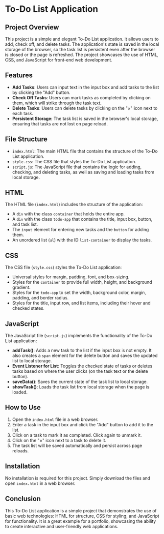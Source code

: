 # To-Do List Application

## Project Overview

This project is a simple and elegant To-Do List application. It allows users to add, check off, and delete tasks. The application's state is saved in the local storage of the browser, so the task list is persistent even after the browser is closed or the page is refreshed. The project showcases the use of HTML, CSS, and JavaScript for front-end web development.

## Features

- **Add Tasks**: Users can input text in the input box and add tasks to the list by clicking the "Add" button.
- **Check Off Tasks**: Users can mark tasks as completed by clicking on them, which will strike through the task text.
- **Delete Tasks**: Users can delete tasks by clicking on the "×" icon next to each task.
- **Persistent Storage**: The task list is saved in the browser's local storage, ensuring that tasks are not lost on page reload.

## File Structure

- `index.html`: The main HTML file that contains the structure of the To-Do List application.
- `style.css`: The CSS file that styles the To-Do List application.
- `script.js`: The JavaScript file that contains the logic for adding, checking, and deleting tasks, as well as saving and loading tasks from local storage.

## HTML

The HTML file (`index.html`) includes the structure of the application:
- A `div` with the class `container` that holds the entire app.
- A `div` with the class `todo-app` that contains the title, input box, button, and task list.
- The `input` element for entering new tasks and the `button` for adding them.
- An unordered list (`ul`) with the ID `list-container` to display the tasks.

## CSS

The CSS file (`style.css`) styles the To-Do List application:
- Universal styles for margin, padding, font, and box-sizing.
- Styles for the `container` to provide full width, height, and background gradient.
- Styles for the `todo-app` to set the width, background color, margin, padding, and border radius.
- Styles for the title, input row, and list items, including their hover and checked states.

## JavaScript

The JavaScript file (`script.js`) implements the functionality of the To-Do List application:
- **addTask()**: Adds a new task to the list if the input box is not empty. It also creates a `span` element for the delete button and saves the updated list to local storage.
- **Event Listener for List**: Toggles the checked state of tasks or deletes tasks based on where the user clicks (on the task text or the delete button).
- **saveData()**: Saves the current state of the task list to local storage.
- **showTask()**: Loads the task list from local storage when the page is loaded.

## How to Use

1. Open the `index.html` file in a web browser.
2. Enter a task in the input box and click the "Add" button to add it to the list.
3. Click on a task to mark it as completed. Click again to unmark it.
4. Click on the "×" icon next to a task to delete it.
5. The task list will be saved automatically and persist across page reloads.

## Installation

No installation is required for this project. Simply download the files and open `index.html` in a web browser.

## Conclusion

This To-Do List application is a simple project that demonstrates the use of basic web technologies: HTML for structure, CSS for styling, and JavaScript for functionality. It is a great example for a portfolio, showcasing the ability to create interactive and user-friendly web applications.
